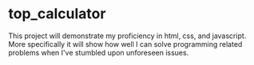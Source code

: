 # top_calculator

This project will demonstrate my proficiency in html, css, and javascript. More specifically it will show how well I can solve programming related problems when I've stumbled upon unforeseen issues. 
